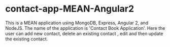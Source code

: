 # contact-app-MEAN-Angular2
This is a  MEAN application using MongoDB, Express, Angular 2, and NodeJS. The  name of the application is  'Contact Book Application'.  Here the user can add new contact, delete an existing contact , edit and then update the existing contact.  
